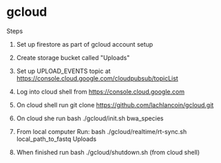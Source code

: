 # gcloud





Steps

1. Set up firestore as part of gcloud account setup

2. Create storage bucket  called "Uploads"

3. Set up UPLOAD_EVENTS topic at https://console.cloud.google.com/cloudpubsub/topicList

4. Log into cloud shell from https://console.cloud.google.com

5. On cloud shell run  git clone https://github.com/lachlancoin/gcloud.git

6. On cloud she run  bash ./gcloud/init.sh bwa_species

7. From local computer Run:  bash ./gcloud/realtime/rt-sync.sh  local_path_to_fastq Uploads

8. When finished run bash ./gcloud/shutdown.sh (from cloud shell)



